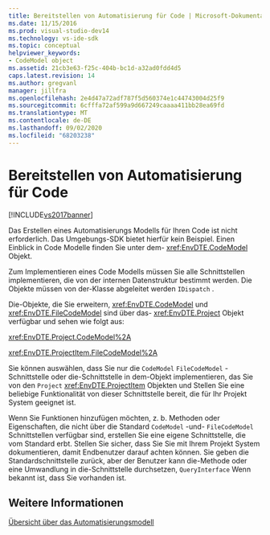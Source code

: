 ```yaml
---
title: Bereitstellen von Automatisierung für Code | Microsoft-Dokumentation
ms.date: 11/15/2016
ms.prod: visual-studio-dev14
ms.technology: vs-ide-sdk
ms.topic: conceptual
helpviewer_keywords:
- CodeModel object
ms.assetid: 21cb3e63-f25c-404b-bc1d-a32ad0fdd4d5
caps.latest.revision: 14
ms.author: gregvanl
manager: jillfra
ms.openlocfilehash: 2e4d47a72adf787f5d560374e1c44743004d25f9
ms.sourcegitcommit: 6cfffa72af599a9d667249caaaa411bb28ea69fd
ms.translationtype: MT
ms.contentlocale: de-DE
ms.lasthandoff: 09/02/2020
ms.locfileid: "68203238"
---
```

# <a name="providing-automation-for-code"></a>Bereitstellen von Automatisierung für Code
[!INCLUDE[vs2017banner](../../includes/vs2017banner.md)]

Das Erstellen eines Automatisierungs Modells für Ihren Code ist nicht erforderlich. Das Umgebungs-SDK bietet hierfür kein Beispiel. Einen Einblick in Code Modelle finden Sie unter dem- <xref:EnvDTE.CodeModel> Objekt.  
  
 Zum Implementieren eines Code Modells müssen Sie alle Schnittstellen implementieren, die von der internen Datenstruktur bestimmt werden. Die Objekte müssen von der-Klasse abgeleitet werden `IDispatch` .  
  
 Die-Objekte, die Sie erweitern, <xref:EnvDTE.CodeModel> und <xref:EnvDTE.FileCodeModel> sind über das- <xref:EnvDTE.Project> Objekt verfügbar und sehen wie folgt aus:  
  
 <xref:EnvDTE.Project.CodeModel%2A>  
  
 <xref:EnvDTE.ProjectItem.FileCodeModel%2A>  
  
 Sie können auswählen, dass Sie nur die `CodeModel` `FileCodeModel` -Schnittstelle oder die-Schnittstelle in dem-Objekt implementieren, das Sie von den `Project` <xref:EnvDTE.ProjectItem> Objekten und Stellen Sie eine beliebige Funktionalität von dieser Schnittstelle bereit, die für Ihr Projekt System geeignet ist.  
  
 Wenn Sie Funktionen hinzufügen möchten, z. b. Methoden oder Eigenschaften, die nicht über die Standard `CodeModel` -und- `FileCodeModel` Schnittstellen verfügbar sind, erstellen Sie eine eigene Schnittstelle, die vom Standard erbt. Stellen Sie sicher, dass Sie Sie mit Ihrem Projekt System dokumentieren, damit Endbenutzer darauf achten können. Sie geben die Standardschnittstelle zurück, aber der Benutzer kann die-Methode oder eine Umwandlung in die-Schnittstelle durchsetzen, `QueryInterface` Wenn bekannt ist, dass Sie vorhanden ist.  
  
## <a name="see-also"></a>Weitere Informationen  
 [Übersicht über das Automatisierungsmodell](../../extensibility/internals/automation-model-overview.md)
